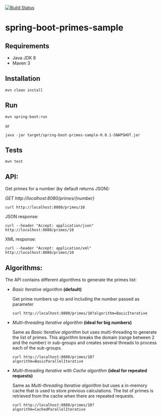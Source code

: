 [![Build Status](https://travis-ci.org/jmbataller/spring-boot-primes-sample.svg?branch=master)](https://travis-ci.org/jmbataller/spring-boot-primes-sample)

# spring-boot-primes-sample

Requirements
---------------

- Java JDK 8
- Maven 3

Installation
---------------

```
mvn clean install
```

Run
---------------

```
mvn spring-boot:run
```

or

```
java -jar target/spring-boot-primes-sample-0.0.1-SNAPSHOT.jar
```

Tests
---------------

```
mvn test
```

API:
---------------

Get primes for a number (by default returns JSON):

*GET http://localhost:8080/primes/{number}*

```
curl http://localhost:8080/primes/10
```

JSON response:

```
curl --header "Accept: application/json" http://localhost:8080/primes/10
```

XML response:

```
curl --header "Accept: application/xml" http://localhost:8080/primes/10
```

Algorithms:
---------------
The API contains different algorithms to generate the primes list:

- *Basic Iterative algorithm* **(default)**
	
	Get prime numbers up-to and including the number passed as parameter
	
	```
	curl http://localhost:8080/primes/10?algorithm=BasicIterative
	```

- *Multi-threading Iterative algorithm* **(ideal for big numbers)**
	
	Same as *Basic Iterative algorithm* but uses multi-threading to generate the list of primes.  This algorithm breaks the domain (range between 2 and the number) in sub-groups and creates several threads to process each of the sub-groups.
	
	```
	curl http://localhost:8080/primes/10?algorithm=BasicParallelIterative
	```


- *Multi-threading Iterative with Cache algorithm* **(ideal for repeated requests)**

	Same as *Multi-threading Iterative algorithm* but uses a in-memory cache that is used to store previous calculations. The list of primes is retrieved from the cache when there are repeated requests.
	
	```
	curl http://localhost:8080/primes/10?algorithm=CachedParallelIterative
	```

	
